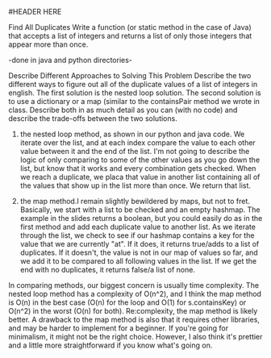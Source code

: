 #HEADER HERE 

Find All Duplicates
Write a function (or static method in the case of Java) that accepts 
a list of integers and returns a list of only those integers that appear 
more than once.

-done in java and python directories-


Describe Different Approaches to Solving This Problem
Describe the two different ways to figure out all of the duplicate values 
of a list of integers in english. The first solution is the nested loop 
solution. The second solution is to use a dictionary or a map 
(similar to the containsPair method we wrote in class. 
Describe both in as much detail as you can (with no code) 
and describe the trade-offs between the two solutions.

1. the nested loop method, as shown in our python and java code.
We iterate over the list, and at each index compare the value to 
each other value between it and the end of the list. I'm not going
to describe the logic of only comparing to some of the other values
as you go down the list, but know that it works and every combination
gets checked. When we reach a duplicate, we placa that value in another
list containing all of the values that show up in the list more than
once. We return that list. 

 
2. the map method.I remain slightly bewildered by maps, but not to fret.
Basically, we start with a list to be checked and an empty hashmap.
The example in the slides returns a boolean, but you could easily do as 
in the first method and add each duplicate value to another list.
As we iterate through the list, we check to see if our hashmap contains a key 
for the value that we are currently "at". If it does, it returns true/adds to
a list of duplicates. 
If it doesn't, the value is not in our map of values so far, and we add it
to be compared to all following values in the list. If we get the end 
with no duplicates, it returns false/a list of none.

In comparing methods, our biggest concern is usually time complexity. 
The nested loop method has a complexity of O(n^2), and I think the map method 
is O(n) in the best case (O(n) for the loop and O(1) for s.containsKey) or
O(n^2) in the worst (O(n) for both). Re:complexity, the map method is likely better.
A drawback to the map method is also that it requires other libraries, and 
may be harder to implement for a beginner. If you're going for minimalism, 
it might not be the right choice. However, I also think it's prettier and a 
little more straightforward if you know what's going on. 


